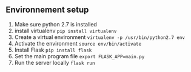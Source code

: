 ## Environnement setup

1. Make sure python 2.7 is installed
1. install virtualenv `pip install virtualenv`
1. Create a virtual environment `virtualenv -p /usr/bin/python2.7 env`
1. Activate the environment `source env/bin/activate`
1. Install Flask `pip install flask`
1. Set the main program file `export FLASK_APP=main.py`
1. Run the server locally `flask run`
